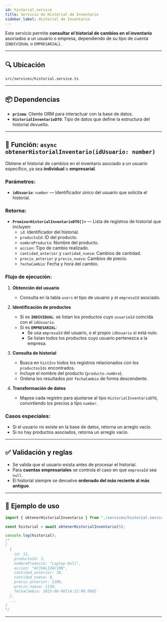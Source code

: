 ```yaml
---
id: historial.service
title: Servicio de Historial de Inventario
sidebar_label: Historial de Inventario
---
```


Este servicio permite **consultar el historial de cambios en el inventario** asociados a un usuario o empresa, dependiendo de su tipo de cuenta (`INDIVIDUAL` o `EMPRESARIAL`).

---

## 🔍 Ubicación

`src/services/historial.service.ts`

---

## 📦 Dependencias

- **`prisma`**: Cliente ORM para interactuar con la base de datos.
- **`HistorialInventarioDTO`**: Tipo de datos que define la estructura del historial devuelto.

---

## 🧩 Función: `async obtenerHistorialInventario(idUsuario: number)`

Obtiene el historial de cambios en el inventario asociado a un usuario específico, ya sea **individual** o **empresarial**.

### Parámetros:

- **`idUsuario`**: `number` — Identificador único del usuario que solicita el historial.

### Retorna:

- **`Promise<HistorialInventarioDTO[]>`** — Lista de registros de historial que incluyen:
  - `id`: Identificador del historial.
  - `productoId`: ID del producto.
  - `nombreProducto`: Nombre del producto.
  - `accion`: Tipo de cambio realizado.
  - `cantidad_anterior` y `cantidad_nueva`: Cambios de cantidad.
  - `precio_anterior` y `precio_nuevo`: Cambios de precio.
  - `fechaCambio`: Fecha y hora del cambio.

### Flujo de ejecución:

1. **Obtención del usuario**
   - Consulta en la tabla `users` el tipo de usuario y el `empresaId` asociado.

2. **Identificación de productos**
   - Si es **`INDIVIDUAL`**: se listan los productos cuyo `usuarioId` coincida con el `idUsuario`.
   - Si es **`EMPRESARIAL`**:  
     - Se usa `empresaId` del usuario, o el propio `idUsuario` si está nulo.  
     - Se listan todos los productos cuyo usuario pertenezca a la empresa.

3. **Consulta de historial**
   - Busca en `histInv` todos los registros relacionados con los `productosIds` encontrados.
   - Incluye el nombre del producto (`producto.nombre`).
   - Ordena los resultados por `fechaCambio` de forma descendente.

4. **Transformación de datos**
   - Mapea cada registro para ajustarse al tipo `HistorialInventarioDTO`, convirtiendo los precios a tipo `number`.

### Casos especiales:

- Si el usuario no existe en la base de datos, retorna un arreglo vacío.
- Si no hay productos asociados, retorna un arreglo vacío.

---

## ✅ Validación y reglas

- Se valida que el usuario exista antes de procesar el historial.
- Para **cuentas empresariales** se controla el caso en que `empresaId` sea `null`.
- El historial siempre se devuelve **ordenado del más reciente al más antiguo**.

---

## 🧪 Ejemplo de uso

```ts
import { obtenerHistorialInventario } from "./services/historial.service";

const historial = await obtenerHistorialInventario(5);

console.log(historial);
/*
[
  {
    id: 12,
    productoId: 3,
    nombreProducto: "Laptop Dell",
    accion: "ACTUALIZACIÓN",
    cantidad_anterior: 10,
    cantidad_nueva: 8,
    precio_anterior: 1200,
    precio_nuevo: 1150,
    fechaCambio: 2025-08-06T14:32:00.000Z
  },
  ...
]
*/
````

---

